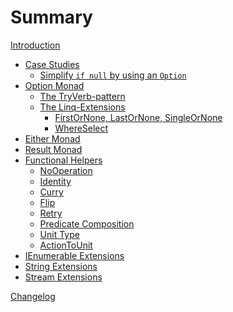 # Summary

[Introduction](./introduction.md)

* [Case Studies]()
  * [Simplify `if null` by using an `Option`](./case-studies/if-null-to-option.md)
* [Option Monad](./option.md)
  * [The TryVerb-pattern](./try-pattern.md)
  * [The Linq-Extensions]()
    * [FirstOrNone, LastOrNone, SingleOrNone]()
    * [WhereSelect]()
* [Either Monad]()
* [Result Monad]()
* [Functional Helpers](./functional-helpers/functional-helpers.md)
  * [NoOperation](./functional-helpers/no-operation.md)
  * [Identity](./functional-helpers/identity.md)
  * [Curry]()
  * [Flip]()
  * [Retry]()
  * [Predicate Composition]()
  * [Unit Type](./functional-helpers/unit-type.md)
  * [ActionToUnit](./functional-helpers/action-to-unit.md)
* [IEnumerable Extensions](./enumerable-extensions/enumerable-extensions.md)
* [String Extensions](./string-extensions.md)
* [Stream Extensions]()

[Changelog](changelog.md)
